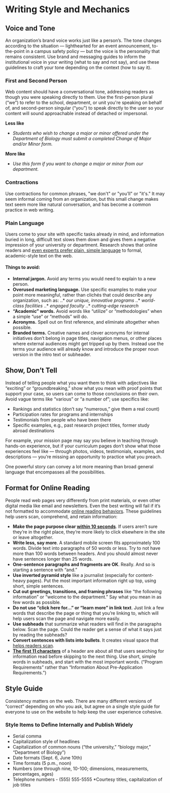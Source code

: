 # Writing Style and Mechanics

## Voice and Tone
An organization’s brand voice works just like a person’s. The tone changes according to the situation — lighthearted for an event announcement, to-the-point in a campus safety policy — but the voice is the personality that remains consistent. 
Use brand and messaging guides to inform the institutional voice in your writing (what to say and not say), and use these guidelines to craft your tone depending on the context (how to say it). 
### First and Second Person
Web content should have a conversational tone, addressing readers as though you were speaking directly to them. Use the first-person plural (“we”) to refer to the school, department, or unit you're speaking on behalf of, and second-person singular (“you”) to speak directly to the user so your content will sound approachable instead of detached or impersonal.

**Less like**
* _Students who wish to change a major or minor offered under the Department of Biology must submit a completed Change of Major and/or Minor form._

**More like**
* _Use this form if you want to change a major or minor from our department._

### Contractions
Use contractions for common phrases, "we don't" or "you’ll" or "it's." It may seem informal coming from an organization, but this small change makes text seem more like natural conversation, and has become a common practice in web writing.
### Plain Language
Users come to your site with specific tasks already in mind, and information buried in long, difficult text slows them down and gives them a negative impression of your university or department. Research shows that online readers and [even experts prefer plain, simple language](https://www.nngroup.com/articles/writing-domain-experts/) to formal, academic-style text on the web. 
#### Things to avoid:
* **Internal jargon.** Avoid any terms you would need to explain to a new person. 
* **Overused marketing language.** Use specific examples to make your point more meaningful, rather than clichés that could describe any organization, such as: 
..* _our unique, innovative programs_
..* _world-class facilities_
..* _engaged faculty_
..* _cutting-edge research_
* **“Academic” words.** Avoid words like “utilize” or “methodologies” when a simple “use” or “methods” will do. 
* **Acronyms.** Spell out on first reference, and eliminate altogether when possible.
* **Branded terms.** Creative names and clever acronyms for internal initiatives don’t belong in page titles, navigation menus, or other places where external audiences might get tripped up by them. Instead use the terms your audience will already know and introduce the proper noun version in the intro text or subheader.

## Show, Don’t Tell
Instead of telling people what you want them to think with adjectives like “exciting” or “groundbreaking,” show what you mean with proof points that support your case, so users can come to those conclusions on their own. Avoid vague terms like “various” or “a number of”; use specifics like:
* Rankings and statistics (don’t say “numerous,” give them a real count)
* Participation rates for programs and internships
* Testimonials from people who have been there
* Specific examples, e.g., past research project titles, former study abroad destinations

For example, your mission page may say you believe in teaching through hands-on experience, but if your curriculum pages don’t show what those experiences feel like — through photos, videos, testimonials, examples, and descriptions — you’re missing an opportunity to practice what you preach. 

One powerful story can convey a lot more meaning than broad general language that encompasses all the possibilities. 
## Format for Online Reading 
People read web pages very differently from print materials, or even other digital media like email and newsletters. Even the best writing will fail if it’s not formatted to accommodate [online reading behaviors](https://www.nngroup.com/articles/how-users-read-on-the-web/). These guidelines help users scan, comprehend, and retain information:
 * **Make the page purpose clear [within 10 seconds](https://www.nngroup.com/articles/how-long-do-users-stay-on-web-pages/)**. If users aren’t sure they’re in the right place, they’re more likely to click elsewhere in the site or leave altogether. 
* **Write less, say more**. A standard mobile screen fits approximately 100 words. Divide text into paragraphs of 50 words or less. Try to not have more than 100 words between headers. And you should almost never have sentences longer than 25 words. 
* **One-sentence paragraphs and fragments are OK**. Really. And so is starting a sentence with “and.” 
* **Use inverted pyramid style** like a journalist (especially for content-heavy pages). Put the most important information right up top, using short, simple sentences. 
* **Cut out greetings, transitions, and framing phrases** like “the following information” or “welcome to the department.” Say what you mean in as few words as possible. 
* **Do not use “click here for...” or “learn more” in link text**. Just link a few words that describe the page or thing that you’re linking to, which will help users scan the page and navigate more easily. 
* **Use subheads** that summarize what readers will find in the paragraphs below. Scan the page. Could the reader get a sense of what it says just by reading the subheads? 
* **Convert sentences with lists into bullets**. It creates visual space that [helps readers scan](https://www.nngroup.com/articles/presenting-bulleted-lists/).
* **[The first 11 characters](https://www.nngroup.com/articles/first-2-words-a-signal-for-scanning/)** of a header are about all that users searching for information read before skipping to the next thing. Use short, simple words in subheads, and start with the most important words. (“Program Requirements” rather than “Information About Pre-Application Requirements.”)

## Style Guide
Consistency matters on the web. There are many different versions of “correct” depending on who you ask, but agree on a single style guide for everyone to use on the website to help keep the user experience cohesive. 

### Style Items to Define Internally and Publish Widely
* Serial comma
* Capitalization style of headlines
* Capitalization of common nouns (“the university,” “biology major,” “Department of Biology”) 
* Date formats (Sept. 6, June 10th)
* Time formats (5 p.m., noon)
* Numbers (one through nine, 10-100; dimensions, measurements, percentages, ages)
* Telephone numbers - (555) 555-5555
*Courtesy titles, capitalization of job titles